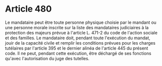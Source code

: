 # Article 480

Le mandataire peut être toute personne physique choisie par le mandant ou une personne morale inscrite sur la liste des mandataires judiciaires à la protection des majeurs prévue à l'article L. 471-2 du code de l'action sociale et des familles.   Le mandataire doit, pendant toute l'exécution du mandat, jouir de la capacité civile et remplir les conditions prévues pour les charges tutélaires par l'article 395 et le dernier alinéa de l'article 445 du présent code.   Il ne peut, pendant cette exécution, être déchargé de ses fonctions qu'avec l'autorisation du juge des tutelles.